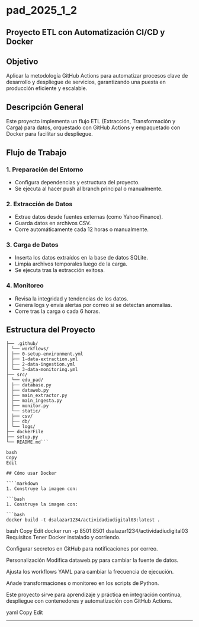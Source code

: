 # pad_2025_1_2

## Proyecto ETL con Automatización CI/CD y Docker

## Objetivo

Aplicar la metodología GitHub Actions para automatizar procesos clave de desarrollo y despliegue de servicios, garantizando una puesta en producción eficiente y escalable.

## Descripción General

Este proyecto implementa un flujo ETL (Extracción, Transformación y Carga) para datos, orquestado con GitHub Actions y empaquetado con Docker para facilitar su despliegue.

## Flujo de Trabajo

### 1. Preparación del Entorno

- Configura dependencias y estructura del proyecto.
- Se ejecuta al hacer push al branch principal o manualmente.

### 2. Extracción de Datos

- Extrae datos desde fuentes externas (como Yahoo Finance).
- Guarda datos en archivos CSV.
- Corre automáticamente cada 12 horas o manualmente.

### 3. Carga de Datos

- Inserta los datos extraídos en la base de datos SQLite.
- Limpia archivos temporales luego de la carga.
- Se ejecuta tras la extracción exitosa.

### 4. Monitoreo

- Revisa la integridad y tendencias de los datos.
- Genera logs y envía alertas por correo si se detectan anomalías.
- Corre tras la carga o cada 6 horas.

## Estructura del Proyecto

```pad_2025_1_2/
├── .github/
│ └── workflows/
│ ├── 0-setup-environment.yml
│ ├── 1-data-extraction.yml
│ ├── 2-data-ingestion.yml
│ └── 3-data-monitoring.yml
├── src/
│ └── edu_pad/
│ ├── database.py
│ ├── dataweb.py
│ ├── main_extractor.py
│ ├── main_ingesta.py
│ ├── monitor.py
│ └── static/
│ ├── csv/
│ ├── db/
│ └── logs/
├── dockerFile
├── setup.py
└── README.md```

bash
Copy
Edit

## Cómo usar Docker

````markdown
1. Construye la imagen con:

```bash
1. Construye la imagen con:

```bash
docker build -t dsalazar1234/actividadiudigital03:latest .
```

bash
Copy
Edit
docker run -p 8501:8501 dsalazar1234/actividadiudigital03
Requisitos
Tener Docker instalado y corriendo.

Configurar secretos en GitHub para notificaciones por correo.

Personalización
Modifica dataweb.py para cambiar la fuente de datos.

Ajusta los workflows YAML para cambiar la frecuencia de ejecución.

Añade transformaciones o monitoreo en los scripts de Python.

Este proyecto sirve para aprendizaje y práctica en integración continua, despliegue con contenedores y automatización con GitHub Actions.

yaml
Copy
Edit

---



